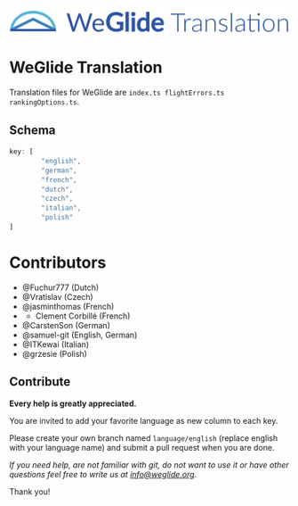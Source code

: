 ![WeGlide translation logo](./logo.png)

# WeGlide Translation
Translation files for WeGlide are ``index.ts flightErrors.ts rankingOptions.ts``.

## Schema
```typescript
key: [
        "english",
        "german",
        "french",
        "dutch",
        "czech",
        "italian",
        "polish"
]
```

# Contributors
* @Fuchur777 (Dutch)
* @Vratislav (Czech)
* @jasminthomas (French)
* * Clement Corbillé (French)
* @CarstenSon (German)
* @samuel-git (English, German)
* @ITKewai (Italian)
* @grzesie (Polish)

## Contribute
**Every help is greatly appreciated.**

You are invited to add your favorite language as new column to each key.

Please create your own branch named ``language/english`` (replace english with your language name) and submit a pull request when you are done.

*If you need help, are not familiar with git, do not want to use it or have other questions feel free to write us at info@weglide.org.*

Thank you!

